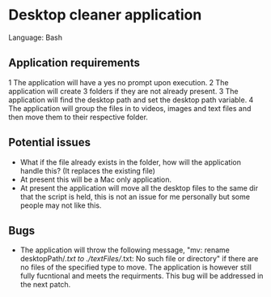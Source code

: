 # Desktop cleaner application

Language: Bash

## Application requirements

1 The application will have a yes no prompt upon execution. 
2 The application will create 3 folders if they are not already present.
3 The application will find the desktop path and set the desktop path variable.
4 The application will group the files in to videos, images and text files and then move them to their respective folder.

## Potential issues

* What if the file already exists in the folder, how will the application handle this? (It replaces the existing file)
* At present this will be a Mac only application.
* At present the application will move all the desktop files to the same dir that the script is held, this is not an issue for me personally but some people may not like this.

## Bugs

* The application will throw the following message, "mv: rename desktopPath/*.txt to ./textFiles/*.txt: No such file or directory" if there are no files of the specified type to move. The application is however still fully fucntional and meets the requirments. This bug will be addressed in the next patch.
